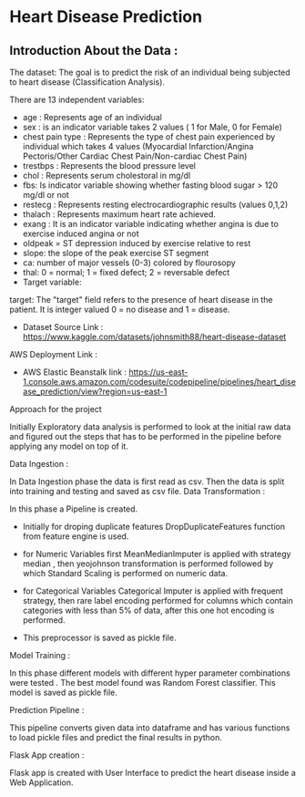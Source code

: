 # Heart Disease Prediction 
## Introduction About the Data :

The dataset: The goal is to predict the risk of an individual being subjected to heart disease (Classification Analysis).

There are 13 independent variables:

- age : Represents age of an individual
- sex : is an indicator variable takes 2 values ( 1 for Male, 0 for Female)
- chest pain type : Represents the type of chest pain experienced by individual which takes 4 values (Myocardial Infarction/Angina Pectoris/Other Cardiac Chest Pain/Non-cardiac Chest Pain) 
- trestbps : Represents the blood pressure level
- chol : Represents serum cholestoral in mg/dl
- fbs: Is indicator variable showing whether fasting blood sugar > 120 mg/dl or not
- restecg : Represents resting electrocardiographic results (values 0,1,2)
- thalach : Represents maximum heart rate achieved.
- exang : It is an indicator variable indicating whether angina is due to exercise induced angina or not
- oldpeak = ST depression induced by exercise relative to rest
- slope: the slope of the peak exercise ST segment
- ca: number of major vessels (0-3) colored by flourosopy
- thal: 0 = normal; 1 = fixed defect; 2 = reversable defect
- Target variable:

target: The "target" field refers to the presence of heart disease in the patient. It is integer valued 0 = no disease and 1 = disease.

- Dataset Source Link : https://www.kaggle.com/datasets/johnsmith88/heart-disease-dataset

AWS Deployment Link :
- AWS Elastic Beanstalk link : https://us-east-1.console.aws.amazon.com/codesuite/codepipeline/pipelines/heart_disease_prediction/view?region=us-east-1


Approach for the project

Initially Exploratory data analysis is performed to look at the initial raw data and figured out the steps that has to be performed in the pipeline before applying any model on top of it. 

Data Ingestion :

In Data Ingestion phase the data is first read as csv.
Then the data is split into training and testing and saved as csv file.
Data Transformation :

In this phase a Pipeline is created.
- Initially for droping duplicate features DropDuplicateFeatures function from feature engine is used.

- for Numeric Variables first MeanMedianImputer is applied with strategy median , then yeojohnson transformation is performed followed by which Standard Scaling is performed on numeric data.
- for Categorical Variables Categorical Imputer is applied with frequent strategy, then rare label encoding performed for columns which contain categories with less than 5% of data, after this one hot encoding is performed.
- This preprocessor is saved as pickle file.
  
Model Training :

In this phase different models with different hyper parameter combinations were tested . The best model found was Random Forest classifier.
This model is saved as pickle file.

Prediction Pipeline :

This pipeline converts given data into dataframe and has various functions to load pickle files and predict the final results in python.

Flask App creation :

Flask app is created with User Interface to predict the heart disease inside a Web Application.
